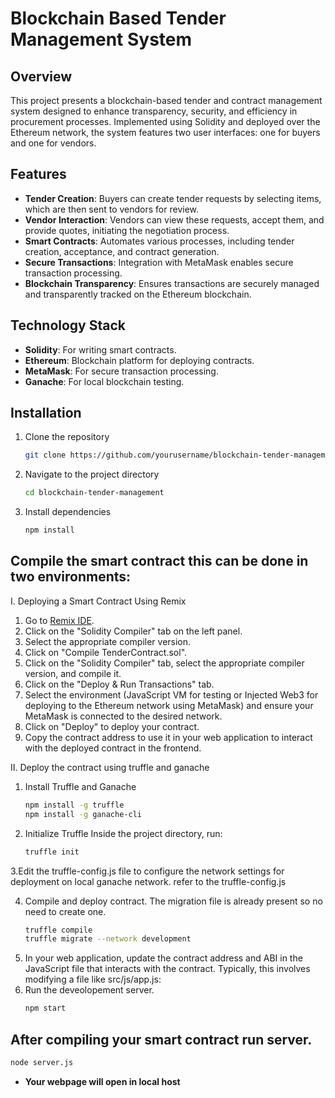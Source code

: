 
# Blockchain Based Tender Management System

## Overview

This project presents a blockchain-based tender and contract management system designed to enhance transparency, security, and efficiency in procurement processes. Implemented using Solidity and deployed over the Ethereum network, the system features two user interfaces: one for buyers and one for vendors.

## Features

- **Tender Creation**: Buyers can create tender requests by selecting items, which are then sent to vendors for review.
- **Vendor Interaction**: Vendors can view these requests, accept them, and provide quotes, initiating the negotiation process.
- **Smart Contracts**: Automates various processes, including tender creation, acceptance, and contract generation.
- **Secure Transactions**: Integration with MetaMask enables secure transaction processing.
- **Blockchain Transparency**: Ensures transactions are securely managed and transparently tracked on the Ethereum blockchain.

## Technology Stack

- **Solidity**: For writing smart contracts.
- **Ethereum**: Blockchain platform for deploying contracts.
- **MetaMask**: For secure transaction processing.
- **Ganache**: For local blockchain testing.

## Installation

1. Clone the repository
   ```sh
   git clone https://github.com/yourusername/blockchain-tender-management.git
2. Navigate to the project directory
   ```sh
   cd blockchain-tender-management
3. Install dependencies
   ```sh
   npm install
   
## Compile the smart contract this can be done in two environments:

  I. Deploying a Smart Contract Using Remix

   1. Go to [Remix IDE](https://remix.ethereum.org).
   2. Click on the "Solidity Compiler" tab on the left panel.
   3. Select the appropriate compiler version.
   4. Click on "Compile TenderContract.sol".
   5. Click on the "Solidity Compiler" tab, select the appropriate compiler version, and compile it.
   6. Click on the "Deploy & Run Transactions" tab.
   7. Select the environment (JavaScript VM for testing or Injected Web3 for deploying to the Ethereum network using MetaMask) and ensure your MetaMask is connected to the desired network.
   8. Click on "Deploy" to deploy your contract.
   9. Copy the contract address to use it in your web application to interact with the deployed contract in the frontend.
      
  II. Deploy the contract using truffle and ganache
   1. Install Truffle and Ganache
      ```sh
      npm install -g truffle
      npm install -g ganache-cli

   2. Initialize Truffle
      Inside the project directory, run:
      ```sh
      truffle init

   3.Edit the truffle-config.js file to configure the network settings for deployment on local ganache network. refer to the truffle-config.js

   4. Compile and deploy contract. The migration file is already present so no need to create one.
      ```sh
      truffle compile
      truffle migrate --network development
      ```
   5. In your web application, update the contract address and ABI in the JavaScript file that interacts with the contract. Typically, this involves modifying a file like src/js/app.js:
   6. Run the deveolopement server.
      ```sh
      npm start
      ```
## After compiling your smart contract run server.
   ```sh
   node server.js
   ```
   - **Your webpage will open in local host**

   
   
